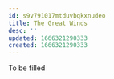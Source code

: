 ```yaml
---
id: s9v791017mtduvbqkxnudeo
title: The Great Winds
desc: ''
updated: 1666321290333
created: 1666321290333
---
```

To be filled